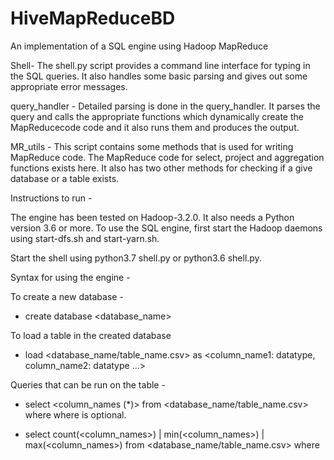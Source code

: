 # HiveMapReduceBD
An implementation of a SQL engine using Hadoop MapReduce


Shell- The shell.py script provides a command line interface for typing in the SQL queries.
It also handles some basic parsing and gives out some appropriate error messages. 

query_handler - Detailed parsing is done in the query_handler. It parses the query and calls
the appropriate functions which dynamically create the MapReducecode code and it also runs them
and produces the output.

MR_utils - This script contains some methods that is used for writing MapReduce code. The MapReduce code for select, project and aggregation functions exists here. It also has two other
methods for checking if a give database or a table exists.

Instructions to run -

The engine has been tested on Hadoop-3.2.0. It also needs a Python version 3.6 or more.
To use the SQL engine, first start the Hadoop daemons using start-dfs.sh and start-yarn.sh.

Start the shell using python3.7 shell.py or python3.6 shell.py.

Syntax for using the engine -

To create a new database -
* create database <database_name>

To load a table in the created database
* load <database_name/table_name.csv> as <column_name1: datatype, column_name2: datatype ...>

Queries that can be run on the table -
* select <column_names (*)> from <database_name/table_name.csv> where <condition>
    where <condition> is optional.

* select count(<column_names>) | min(<column_names>) | max(<column_names>) from <database_name/table_name.csv> where <condition>


